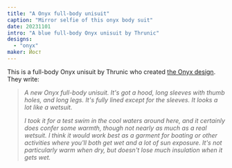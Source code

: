 ```yaml
---
title: "A Onyx full-body unisuit"
caption: "Mirror selfie of this onyx body suit"
date: 20231101
intro: "A blue full-body Onyx unisuit by Thrunic"
designs:
  - "onyx"
maker: Йост
---
```


This is a full-body Onyx unisuit by Thrunic who created [the Onyx design](/designs/onyx). They write:

> *A new Onyx full-body unisuit. It's got a hood, long sleeves with thumb holes, and long legs. It's fully lined except for the sleeves. It looks a lot like a wetsuit.*
> 
> *I took it for a test swim in the cool waters around here, and it certainly does confer some warmth, though not nearly as much as a real wetsuit. I think it would work best as a garment for boating or other activities where you'll both get wet and a lot of sun exposure. It's not particularly warm when dry, but doesn't lose much insulation when it gets wet.*


